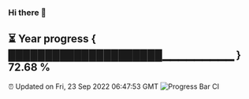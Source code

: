 ### Hi there 👋
⏳ Year progress { █████████████████████▁▁▁▁▁▁▁▁▁ } 72.68 %
---
⏰ Updated on Fri, 23 Sep 2022 06:47:53 GMT
![Progress Bar CI](https://github.com/liununu/liununu/workflows/Progress%20Bar%20CI/badge.svg)
